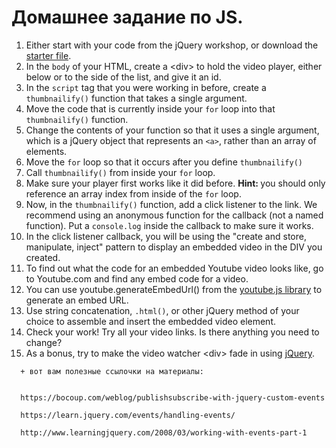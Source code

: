 # Домашнее задание по JS.


<ol>
        <li>Either start with your code from the jQuery workshop, or download the <a href="exercise_events_before.html">starter file</a>.</li>
        <li>In the <code>body</code> of your HTML, create a &lt;div&gt; to hold the video player, either below or to the side of the list, and give it an id.</li>
        <li>In the <code>script</code> tag that you were working in before, create a <code>thumbnailify()</code> function that takes a single argument.</li>
        <li>Move the code that is currently inside your <code>for</code> loop into that <code>thumbnailify()</code> function.</li>
        <li>Change the contents of your function so that it uses a single argument, which is a jQuery object that represents an <code>&lt;a&gt;</code>, rather than an array of elements.</li>
        <li>Move the <code>for</code> loop so that it occurs after you define <code>thumbnailify()</code></li>
        <li>Call <code>thumbnailify()</code> from inside your <code>for</code> loop.</li>
        <li>Make sure your player first works like it did before. <strong>Hint: </strong>you should only reference an array index from inside of the <code>for</code> loop.</li>
        <li>Now, in the <code>thumbnailify()</code> function, add a click listener
        to the link. We recommend using an anonymous function for the callback (not a named function). Put a <code>console.log</code> inside the callback to make sure it works.</li>
        <li>In the click listener callback, you will be using the "create and store, manipulate, inject" pattern to display an embedded video in the DIV you created.</li>
        <li>To find out what the code for an embedded Youtube video looks like, go to Youtube.com and find any embed code
        for a video.</li>
        <li>You can use youtube.generateEmbedUrl() from the <a href="../youtube_doc.html">youtube.js library</a> to generate an embed URL.</li>
        <li>Use string concatenation, <code>.html()</code>, or other jQuery method of your choice to assemble and insert the embedded video element.</li>
        <li>Check your work! Try all your video links. Is there anything you need to change?</li>
        <li>As a bonus, try to make the video watcher &lt;div&gt; fade in using <a href="http://jquery.com">jQuery</a>.</li>
      </ol>
      
      
      
      + вот вам полезные ссылочки на материалы:
      
      
      https://bocoup.com/weblog/publishsubscribe-with-jquery-custom-events
      
      https://learn.jquery.com/events/handling-events/
      
      http://www.learningjquery.com/2008/03/working-with-events-part-1
